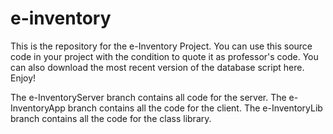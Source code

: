 # e-inventory
This is the repository for the e-Inventory Project. You can use this source code in your project with the condition to quote it as professor's code.
You can also download the most recent version of the database script here. Enjoy!

The e-InventoryServer branch contains all code for the server.
The e-InventoryApp branch contains all the code for the client.
The e-InventoryLib branch contains all the code for the class library.
